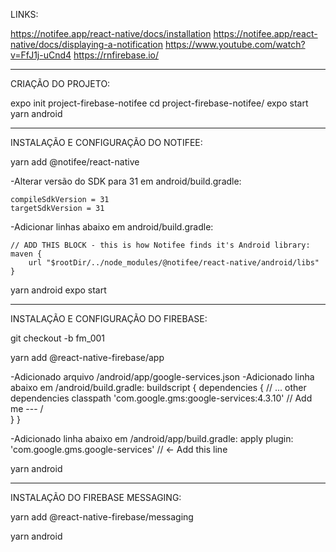 LINKS:

https://notifee.app/react-native/docs/installation
https://notifee.app/react-native/docs/displaying-a-notification
https://www.youtube.com/watch?v=FfJ1j-uCnd4
https://rnfirebase.io/

---------------------------

CRIAÇÃO DO PROJETO:

expo init project-firebase-notifee
cd project-firebase-notifee/
expo start
yarn android

---------------------------

INSTALAÇÃO E CONFIGURAÇÃO DO NOTIFEE:

yarn add @notifee/react-native

-Alterar versão do SDK para 31 em android/build.gradle:

	compileSdkVersion = 31
	targetSdkVersion = 31
	
-Adicionar linhas abaixo em android/build.gradle:

	// ADD THIS BLOCK - this is how Notifee finds it's Android library:
	maven {
	    url "$rootDir/../node_modules/@notifee/react-native/android/libs"
	}

yarn android
expo start

-------------------------------------

INSTALAÇÃO E CONFIGURAÇÃO DO FIREBASE:

git checkout -b fm_001

yarn add @react-native-firebase/app

-Adicionado arquivo /android/app/google-services.json
-Adicionado linha abaixo em /android/build.gradle:
	buildscript {
	  dependencies {
	    // ... other dependencies
	    classpath 'com.google.gms:google-services:4.3.10'
	    // Add me --- /\
	  }
	}

-Adicionado linha abaixo em /android/app/build.gradle:
	apply plugin: 'com.google.gms.google-services' // <- Add this line


yarn android

---------------------------------

INSTALAÇÃO DO FIREBASE MESSAGING:

yarn add @react-native-firebase/messaging

yarn android
